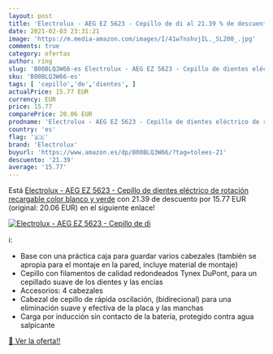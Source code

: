 ```yaml
---
layout: post
title: 'Electrolux - AEG EZ 5623 - Cepillo de di al 21.39 % de descuento'
date: 2021-02-03 23:31:21
image: 'https://m.media-amazon.com/images/I/41w7nshvjIL._SL200_.jpg'
comments: true
category: ofertas
author: ring
slug: 'B00BLQ3W66-es Electrolux - AEG EZ 5623 - Cepillo de dientes eléctrico de...'
sku: 'B00BLQ3W66-es'
tags: [ 'cepillo','de','dientes', ]
actualPrice: 15.77 EUR
currency: EUR
price: 15.77
comparePrice: 20.06 EUR
prodname: 'Electrolux - AEG EZ 5623 - Cepillo de dientes eléctrico de rotación  recargable  color blanco y verde'
country: 'es'
flag: '🇪🇸'
brand: 'Electrolux'
buyurl: 'https://www.amazon.es/dp/B00BLQ3W66/?tag=tolees-21'
descuento: '21.39'
average: '15.77'
---
```


Está [Electrolux - AEG EZ 5623 - Cepillo de dientes eléctrico de rotación  recargable  color blanco y verde](https://www.amazon.es/dp/B00BLQ3W66/?tag=tolees-21) con 21.39 de descuento por 15.77 EUR (original: 20.06 EUR) en el siguiente enlace!

[![Electrolux - AEG EZ 5623 - Cepillo de di](https://m.media-amazon.com/images/I/41w7nshvjIL._SL200_.jpg)](https://www.amazon.es/dp/B00BLQ3W66/?tag=tolees-21)

ℹ️:

- Base con una práctica caja para guardar varios cabezales (también se apropia para el montaje en la pared, incluye material de montaje)
- Cepillo con filamentos de calidad redondeados Tynex DuPont, para un cepillado suave de los dientes y las encías
- Accesorios: 4 cabezales
- Cabezal de cepillo de rápida oscilación, (bidirecional) para una eliminación suave y efectiva de la placa y las manchas
- Carga por inducción sin contacto de la batería, protegido contra agua salpicante

[🛒 Ver la oferta!!](https://www.amazon.es/dp/B00BLQ3W66/?tag=tolees-21)

